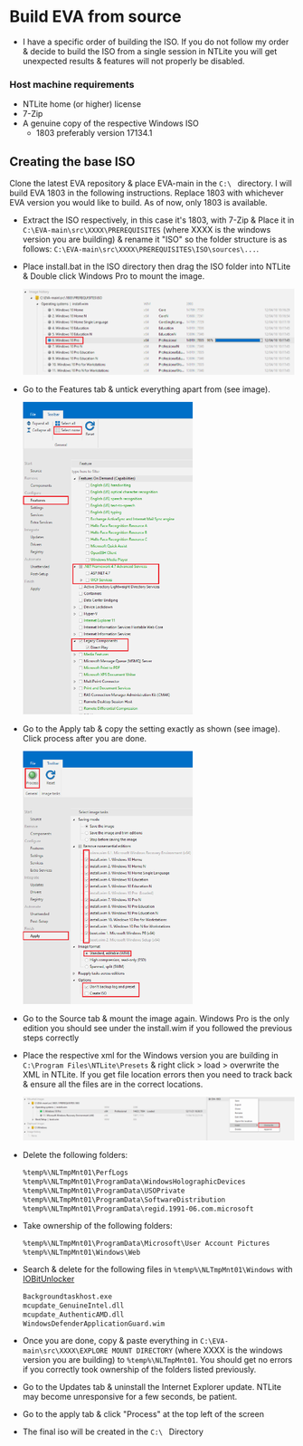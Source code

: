 # Build EVA from source

 - I have a specific order of building the ISO. If you do not follow my order & decide to build the ISO from a single session in NTLite you will get unexpected results & features will not properly be disabled.

### Host machine requirements

 - NTLite home (or higher) license
 - 7-Zip
 - A genuine copy of the respective Windows ISO
   - 1803 preferably version 17134.1

## Creating the base ISO

  Clone the latest EVA repository & place EVA-main in the ``C:\ `` directory.
  I will build EVA 1803 in the following instructions. Replace 1803 with whichever EVA version you would like to build. As of now, only 1803 is available.

 - Extract the ISO respectively, in this case it's 1803, with 7-Zip & Place it in ``C:\EVA-main\src\XXXX\PREREQUISITES`` (where XXXX is the windows version you are building) & rename it "ISO" so the folder structure is as follows: ``C:\EVA-main\src\XXXX\PREREQUISITES\ISO\sources\...``. 
   
 - Place install.bat in the ISO directory then drag the ISO folder into NTLite & Double click Windows Pro to mount the image.

    <img src="https://github.com/AesterFF/Eva-Continued/blob/main/content/img/BUILD%20INSTRUCTIONS%20-%20Mount%20image.png" width="600" >
    
 - Go to the Features tab & untick everything apart from (see image).

    <img src="https://github.com/AesterFF/Eva-Continued/blob/main/content/img/BUILD%20INSTRUCTIONS%20-%20Disable%20features.png" width="300" >

 - Go to the Apply tab & copy the setting exactly as shown (see image). Click process after you are done.

    <img src="https://github.com/AesterFF/Eva-Continued/blob/main/content/img/BUILD%20INSTRUCTIONS%20-%20Process%20base%20image.png" width="300" >

 - Go to the Source tab & mount the image again. Windows Pro is the only edition you should see under the install.wim if you followed the previous steps correctly
    
 - Place the respective xml for the Windows version you are building in ``C:\Program Files\NTLite\Presets`` & right click > load > overwrite the XML in NTLite. If you get file location errors then you need to track back & ensure all the files are in the correct locations.

    <img src="https://github.com/AesterFF/Eva-Continued/blob/main/content/img/BUILD%20INSTRUCTIONS%20-%20Load%20XML.png" width="800" >

 - Delete the following folders:
	
	```
    %temp%\NLTmpMnt01\PerfLogs
    %temp%\NLTmpMnt01\ProgramData\WindowsHolographicDevices
    %temp%\NLTmpMnt01\ProgramData\USOPrivate
    %temp%\NLTmpMnt01\ProgramData\SoftwareDistribution
    %temp%\NLTmpMnt01\ProgramData\regid.1991-06.com.microsoft
	```

 - Take ownership of the following folders:
 
	```
	%temp%\NLTmpMnt01\ProgramData\Microsoft\User Account Pictures
    %temp%\NLTmpMnt01\Windows\Web
	```
	
 - Search & delete for the following files in ``%temp%\NLTmpMnt01\Windows`` with <a href="https://www.iobit.com/en/iobit-unlocker.php">IOBitUnlocker</a>
   
	```
    Backgroundtaskhost.exe
    mcupdate_GenuineIntel.dll
    mcupdate_AuthenticAMD.dll
    WindowsDefenderApplicationGuard.wim
	```
    
 - Once you are done, copy & paste everything in ``C:\EVA-main\src\XXXX\EXPLORE MOUNT DIRECTORY`` (where XXXX is the windows version you are building) to ``%temp%\NLTmpMnt01``. You should get no errors if you correctly took ownership of the folders listed previously.
 
 - Go to the Updates tab & uninstall the Internet Explorer update. NTLite may become unresponsive for a few seconds, be patient.

 - Go to the apply tab & click "Process" at the top left of the screen
    
 - The final iso will be created in the ``C:\ `` Directory
 
